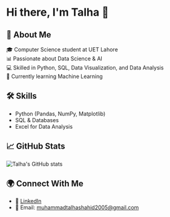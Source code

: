 # Hi there, I'm Talha 👋  

## 🚀 About Me
🎓 Computer Science student at UET Lahore  
📊 Passionate about Data Science & AI  
💻 Skilled in Python, SQL, Data Visualization, and Data Analysis  
🌱 Currently learning Machine Learning 

## 🛠 Skills
- Python (Pandas, NumPy, Matplotlib)  
- SQL & Databases  
- Excel for Data Analysis  

## 📈 GitHub Stats
![Talha's GitHub stats](https://github-readme-stats.vercel.app/api?username=RanaTalha04&show_icons=true&theme=dark)

## 🌍 Connect With Me
- 💼 [LinkedIn]([(https://www.linkedin.com/in/muhammadtaalhaa/)])  
- 📧 Email: muhammadtalhashahid2005@gmail.com
